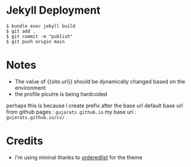 # Jekyll Deployment

```shell
$ bundle exec jekyll build
$ git add .
$ git commit -m "publish"
$ git push origin main
```

# Notes

- The value of {{site.url}} should be dynamically changed based on the environment
- the profile picutre is being hardcoded

perhaps this is because I create prefix after the base url
default base url from github pages : `gujarats.github.io`
my base url : `gujarats.github.io/cv/`

# Credits

- I'm using mininal thanks to [orderedlist](https://github.com/orderedlist) for the theme
